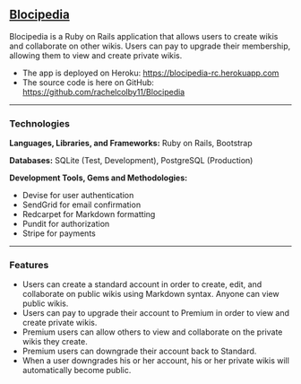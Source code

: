 ## [Blocipedia](https://blocipedia-rc.herokuapp.com/)

Blocipedia is a Ruby on Rails application that allows users to create wikis and collaborate on other wikis. Users can pay to upgrade their membership, allowing them to view and create private wikis. 

* The app is deployed on Heroku: https://blocipedia-rc.herokuapp.com
* The source code is here on GitHub: https://github.com/rachelcolby11/Blocipedia

---

### Technologies
**Languages, Libraries, and Frameworks:** Ruby on Rails, Bootstrap

**Databases:** SQLite (Test, Development), PostgreSQL (Production)

**Development Tools, Gems and Methodologies:** 

* Devise for user authentication
* SendGrid for email confirmation
* Redcarpet for Markdown formatting
* Pundit for authorization
* Stripe for payments

---

### Features
* Users can create a standard account in order to create, edit, and collaborate on public wikis using Markdown syntax. Anyone can view public wikis.
* Users can pay to upgrade their account to Premium in order to view and create private wikis.
* Premium users can allow others to view and collaborate on the private wikis they create.
* Premium users can downgrade their account back to Standard.
* When a user downgrades his or her account, his or her private wikis will automatically become public. 
